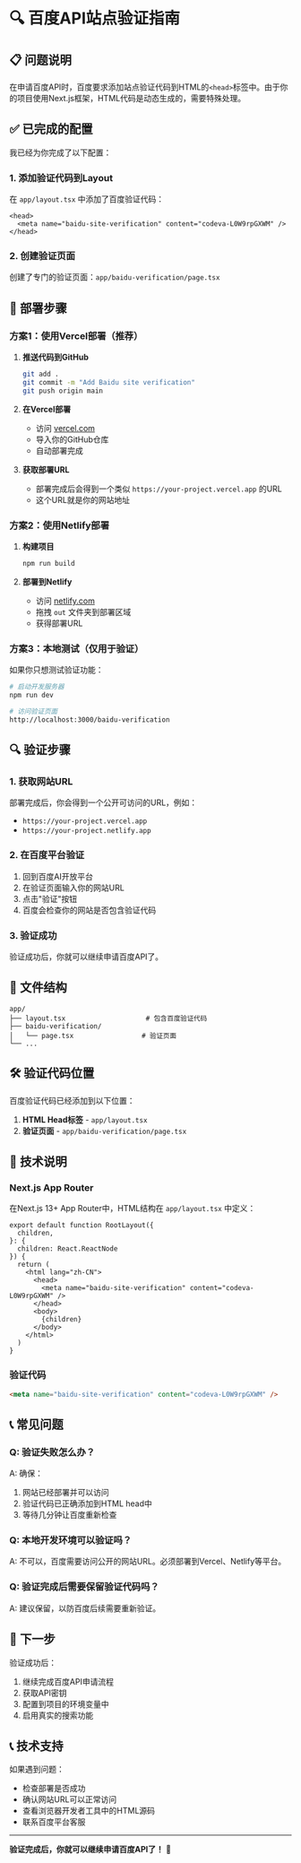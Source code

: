 # 🔍 百度API站点验证指南

## 📋 问题说明

在申请百度API时，百度要求添加站点验证代码到HTML的`<head>`标签中。由于你的项目使用Next.js框架，HTML代码是动态生成的，需要特殊处理。

## ✅ 已完成的配置

我已经为你完成了以下配置：

### 1. 添加验证代码到Layout
在 `app/layout.tsx` 中添加了百度验证代码：

```tsx
<head>
  <meta name="baidu-site-verification" content="codeva-L0W9rpGXWM" />
</head>
```

### 2. 创建验证页面
创建了专门的验证页面：`app/baidu-verification/page.tsx`

## 🚀 部署步骤

### 方案1：使用Vercel部署（推荐）

1. **推送代码到GitHub**
   ```bash
   git add .
   git commit -m "Add Baidu site verification"
   git push origin main
   ```

2. **在Vercel部署**
   - 访问 [vercel.com](https://vercel.com)
   - 导入你的GitHub仓库
   - 自动部署完成

3. **获取部署URL**
   - 部署完成后会得到一个类似 `https://your-project.vercel.app` 的URL
   - 这个URL就是你的网站地址

### 方案2：使用Netlify部署

1. **构建项目**
   ```bash
   npm run build
   ```

2. **部署到Netlify**
   - 访问 [netlify.com](https://netlify.com)
   - 拖拽 `out` 文件夹到部署区域
   - 获得部署URL

### 方案3：本地测试（仅用于验证）

如果你只想测试验证功能：

```bash
# 启动开发服务器
npm run dev

# 访问验证页面
http://localhost:3000/baidu-verification
```

## 🔍 验证步骤

### 1. 获取网站URL
部署完成后，你会得到一个公开可访问的URL，例如：
- `https://your-project.vercel.app`
- `https://your-project.netlify.app`

### 2. 在百度平台验证
1. 回到百度AI开放平台
2. 在验证页面输入你的网站URL
3. 点击"验证"按钮
4. 百度会检查你的网站是否包含验证代码

### 3. 验证成功
验证成功后，你就可以继续申请百度API了。

## 📁 文件结构

```
app/
├── layout.tsx                    # 包含百度验证代码
├── baidu-verification/
│   └── page.tsx                 # 验证页面
└── ...
```

## 🛠️ 验证代码位置

百度验证代码已经添加到以下位置：

1. **HTML Head标签** - `app/layout.tsx`
2. **验证页面** - `app/baidu-verification/page.tsx`

## 🔧 技术说明

### Next.js App Router
在Next.js 13+ App Router中，HTML结构在 `app/layout.tsx` 中定义：

```tsx
export default function RootLayout({
  children,
}: {
  children: React.ReactNode
}) {
  return (
    <html lang="zh-CN">
      <head>
        <meta name="baidu-site-verification" content="codeva-L0W9rpGXWM" />
      </head>
      <body>
        {children}
      </body>
    </html>
  )
}
```

### 验证代码
```html
<meta name="baidu-site-verification" content="codeva-L0W9rpGXWM" />
```

## 📞 常见问题

### Q: 验证失败怎么办？
A: 确保：
1. 网站已经部署并可以访问
2. 验证代码已正确添加到HTML head中
3. 等待几分钟让百度重新检查

### Q: 本地开发环境可以验证吗？
A: 不可以，百度需要访问公开的网站URL。必须部署到Vercel、Netlify等平台。

### Q: 验证完成后需要保留验证代码吗？
A: 建议保留，以防百度后续需要重新验证。

## 🎯 下一步

验证成功后：
1. 继续完成百度API申请流程
2. 获取API密钥
3. 配置到项目的环境变量中
4. 启用真实的搜索功能

## 📞 技术支持

如果遇到问题：
- 检查部署是否成功
- 确认网站URL可以正常访问
- 查看浏览器开发者工具中的HTML源码
- 联系百度平台客服

---

**验证完成后，你就可以继续申请百度API了！** 🎉 